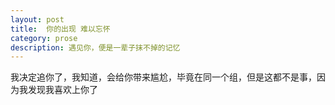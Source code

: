```yaml
---
layout: post
title:  你的出现 难以忘怀
category: prose
description: 遇见你，便是一辈子抹不掉的记忆
---
```


我决定追你了，我知道，会给你带来尴尬，毕竟在同一个组，但是这都不是事，因为我发现我喜欢上你了





